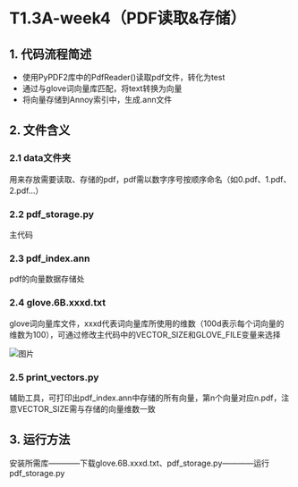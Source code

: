 # T1.3A-week4（PDF读取&存储）
## 1. 代码流程简述
- 使用PyPDF2库中的PdfReader()读取pdf文件，转化为test
- 通过与glove词向量库匹配，将text转换为向量
- 将向量存储到Annoy索引中，生成.ann文件

## 2. 文件含义
### 2.1 data文件夹  
用来存放需要读取、存储的pdf，pdf需以数字序号按顺序命名（如0.pdf、1.pdf、2.pdf...）
### 2.2 pdf_storage.py
主代码
### 2.3 pdf_index.ann
pdf的向量数据存储处
### 2.4 glove.6B.xxxd.txt
glove词向量库文件，xxxd代表词向量库所使用的维数（100d表示每个词向量的维数为100），可通过修改主代码中的VECTOR_SIZE和GLOVE_FILE变量来选择

![图片](https://github.com/Hchendz/T1.3A-week4/assets/144656283/87f18ac7-b827-42d3-913e-c29589f67bc4)

### 2.5 print_vectors.py
辅助工具，可打印出pdf_index.ann中存储的所有向量，第n个向量对应n.pdf，注意VECTOR_SIZE需与存储的向量维数一致

## 3. 运行方法
安装所需库————下载glove.6B.xxxd.txt、pdf_storage.py————运行pdf_storage.py

